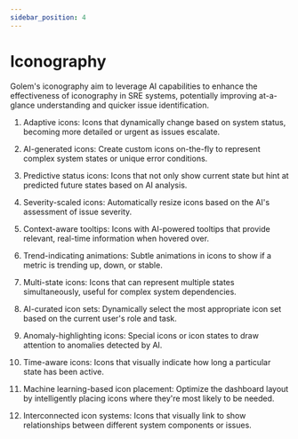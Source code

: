 ```yaml
---
sidebar_position: 4
---
```


# Iconography

Golem's iconography aim to leverage AI capabilities to enhance the effectiveness of iconography in SRE systems, potentially improving at-a-glance understanding and quicker issue identification.

1. Adaptive icons: Icons that dynamically change based on system status, becoming more detailed or urgent as issues escalate.

2. AI-generated icons: Create custom icons on-the-fly to represent complex system states or unique error conditions.

3. Predictive status icons: Icons that not only show current state but hint at predicted future states based on AI analysis.

4. Severity-scaled icons: Automatically resize icons based on the AI's assessment of issue severity.

5. Context-aware tooltips: Icons with AI-powered tooltips that provide relevant, real-time information when hovered over.

6. Trend-indicating animations: Subtle animations in icons to show if a metric is trending up, down, or stable.

7. Multi-state icons: Icons that can represent multiple states simultaneously, useful for complex system dependencies.

8. AI-curated icon sets: Dynamically select the most appropriate icon set based on the current user's role and task.

9. Anomaly-highlighting icons: Special icons or icon states to draw attention to anomalies detected by AI.

10. Time-aware icons: Icons that visually indicate how long a particular state has been active.

11. Machine learning-based icon placement: Optimize the dashboard layout by intelligently placing icons where they're most likely to be needed.

12. Interconnected icon systems: Icons that visually link to show relationships between different system components or issues.

